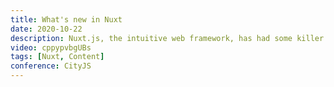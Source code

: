 ```yaml
---
title: What's new in Nuxt
date: 2020-10-22
description: Nuxt.js, the intuitive web framework, has had some killer features recently released. Debbie will take you through those new features and shed some light on what is to come in Nuxt.js
video: cppypvbgUBs
tags: [Nuxt, Content]
conference: CityJS
---
```


